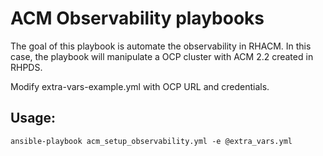 # ACM Observability playbooks

The goal of this playbook is automate the observability
in RHACM. In this case, the playbook will manipulate a 
OCP cluster with ACM 2.2 created in RHPDS.

Modify extra-vars-example.yml with OCP URL and credentials.

## Usage:

```
ansible-playbook acm_setup_observability.yml -e @extra_vars.yml
```

